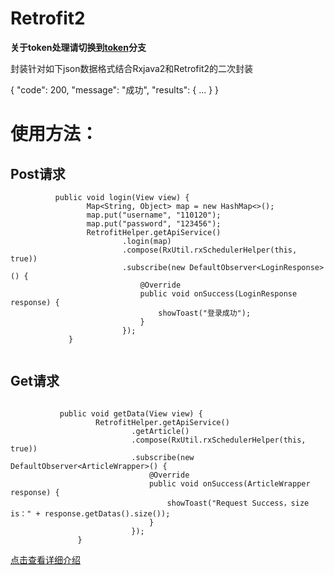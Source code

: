# Retrofit2

**关于token处理请切换到[token](https://github.com/zhpanvip/Retrofit2/tree/token)分支**

封装针对如下json数据格式结合Rxjava2和Retrofit2的二次封装

{
  "code": 200,
  "message": "成功",
  "results": {
    ...
   }
}


# 使用方法：

## Post请求
```
          public void login(View view) {
                 Map<String, Object> map = new HashMap<>();
                 map.put("username", "110120");
                 map.put("password", "123456");
                 RetrofitHelper.getApiService()
                         .login(map)
                         .compose(RxUtil.rxSchedulerHelper(this, true))
                         .subscribe(new DefaultObserver<LoginResponse>() {
                             @Override
                             public void onSuccess(LoginResponse response) {
                                 showToast("登录成功");
                             }
                         });
             }


```

## Get请求

```

           public void getData(View view) {
                   RetrofitHelper.getApiService()
                           .getArticle()
                           .compose(RxUtil.rxSchedulerHelper(this, true))
                           .subscribe(new DefaultObserver<ArticleWrapper>() {
                               @Override
                               public void onSuccess(ArticleWrapper response) {
                                   showToast("Request Success，size is：" + response.getDatas().size());
                               }
                           });
               }

```

[点击查看详细介绍](http://blog.csdn.net/qq_20521573/article/details/70991850)
